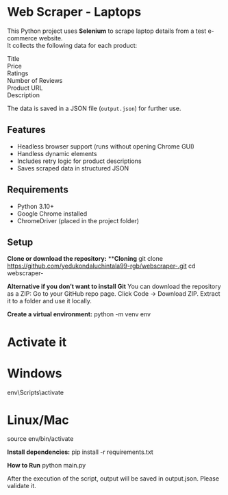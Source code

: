 # Web Scraper - Laptops

This Python project uses **Selenium** to scrape laptop details from a test e-commerce website.  
It collects the following data for each product:

Title  
Price  
Ratings  
Number of Reviews  
Product URL  
Description  

The data is saved in a JSON file (`output.json`) for further use.

## Features

- Headless browser support (runs without opening Chrome GUI)  
- Handless dynamic elements  
- Includes retry logic for product descriptions  
- Saves scraped data in structured JSON  


## Requirements

- Python 3.10+  
- Google Chrome installed  
- ChromeDriver (placed in the project folder)  

## Setup

**Clone or download the repository:**
****Cloning**
git clone https://github.com/yedukondaluchintala99-rgb/webscraper-.git
cd webscraper-

**Alternative if you don’t want to install Git**
You can download the repository as a ZIP:
Go to your GitHub repo page.
Click Code → Download ZIP.
Extract it to a folder and use it locally.

**Create a virtual environment:**
python -m venv env
# Activate it
# Windows
env\Scripts\activate
# Linux/Mac
source env/bin/activate

**Install dependencies:**
pip install -r requirements.txt

**How to Run**
python main.py

After the execution of the script, output will be saved in output.json. Please validate it.

